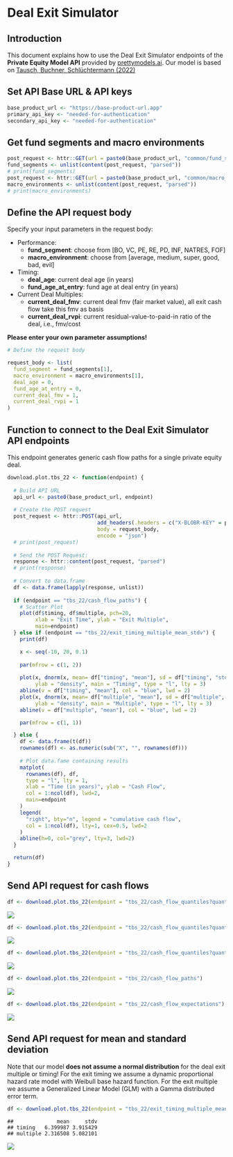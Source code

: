 Deal Exit Simulator
================

Introduction
------------

This document explains how to use the Deal Exit Simulator endpoints of the **Private Equity Model API** provided by [prettymodels.ai](https://prettymodels.ai). Our model is based on [Tausch, Buchner, Schlüchtermann (2022)](https://doi.org/10.21314/JOR.2022.029)

Set API Base URL & API keys
---------------------------

``` r
base_product_url <- "https://base-product-url.app"
primary_api_key <- "needed-for-authentication"
secondary_api_key <- "needed-for-authentication"
```

Get fund segments and macro environments
----------------------------------------

``` r
post_request <- httr::GET(url = paste0(base_product_url, "common/fund_segments"))
fund_segments <- unlist(content(post_request, "parsed"))
# print(fund_segments)
post_request <- httr::GET(url = paste0(base_product_url, "common/macro_environments"))
macro_environments <- unlist(content(post_request, "parsed"))
# print(macro_environments)
```

Define the API request body
---------------------------

Specify your input parameters in the request body:

-   Performance:
    -   **fund\_segment**: choose from \[BO, VC, PE, RE, PD, INF, NATRES, FOF\]
    -   **macro\_environment**: choose from \[average, medium, super, good, bad, evil\]
-   Timing:
    -   **deal\_age**: current deal age (in years)
    -   **fund\_age\_at\_entry**: fund age at deal entry (in years)
-   Current Deal Multiples:
    -   **current\_deal\_fmv**: current deal fmv (fair market value), all exit cash flow take this fmv as basis
    -   **current\_deal\_rvpi**: current residual-value-to-paid-in ratio of the deal, i.e., fmv/cost

**Please enter your own parameter assumptions!**

``` r
# Define the request body

request_body <- list(
  fund_segment = fund_segments[1],
  macro_environment = macro_environments[1],
  deal_age = 0,
  fund_age_at_entry = 0,
  current_deal_fmv = 1,
  current_deal_rvpi = 1
)
```

Function to connect to the Deal Exit Simulator API endpoints
------------------------------------------------------------

This endpoint generates generic cash flow paths for a single private equity deal.

``` r
download.plot.tbs_22 <- function(endpoint) {
  
  # Build API URL
  api_url <- paste0(base_product_url, endpoint)
  
  # Create the POST request
  post_request <- httr::POST(api_url,
                             add_headers(.headers = c("X-BLOBR-KEY" = primary_api_key)),
                             body = request_body,
                             encode = "json")
  # print(post_request)
  
  # Send the POST Request:
  response <- httr::content(post_request, "parsed")
  # print(response)
  
  # Convert to data.frame
  df <- data.frame(lapply(response, unlist))
  
  if (endpoint == "tbs_22/cash_flow_paths") {
    # Scatter Plot
    plot(df$timing, df$multiple, pch=20, 
         xlab = "Exit Time", ylab = "Exit Multiple",
         main=endpoint)
  } else if (endpoint == "tbs_22/exit_timing_multiple_mean_stdv") {
    print(df)

    x <- seq(-10, 20, 0.1)
    
    par(mfrow = c(1, 2))
    
    plot(x, dnorm(x, mean= df["timing", "mean"], sd = df["timing", "stdv"]), 
         ylab = "density", main = "Timing", type = "l", lty = 3)
    abline(v = df["timing", "mean"], col = "blue", lwd = 2)
    plot(x, dnorm(x, mean= df["multiple", "mean"], sd = df["multiple", "stdv"]), 
         ylab = "density", main = "Multiple", type = "l", lty = 3)
    abline(v = df["multiple", "mean"], col = "blue", lwd = 2)

    par(mfrow = c(1, 1))

  } else {
    df <- data.frame(t(df))
    rownames(df) <- as.numeric(sub("X", "", rownames(df)))
    
    # Plot data.fame containing results
    matplot(
      rownames(df), df, 
      type = "l", lty = 1, 
      xlab = "Time (in years)", ylab = "Cash Flow", 
      col = 1:ncol(df), lwd=2,
      main=endpoint
    )
    legend(
      "right", bty="n", legend = "cumulative cash flow", 
      col = 1:ncol(df), lty=1, cex=0.5, lwd=2
    )
    abline(h=0, col="grey", lty=3, lwd=2)
  }

  return(df)
}
```

Send API request for cash flows
-------------------------------

``` r
df <- download.plot.tbs_22(endpoint = "tbs_22/cash_flow_quantiles?quantile=0.3")
```

![](deal_exit_simulator_files/figure-markdown_github/send%20API%20requests%20cash%20flows-1.png)

``` r
df <- download.plot.tbs_22(endpoint = "tbs_22/cash_flow_quantiles?quantile=0.9")
```

![](deal_exit_simulator_files/figure-markdown_github/send%20API%20requests%20cash%20flows-2.png)

``` r
df <- download.plot.tbs_22(endpoint = "tbs_22/cash_flow_quantiles?quantile=0.5")
```

![](deal_exit_simulator_files/figure-markdown_github/send%20API%20requests%20cash%20flows-3.png)

``` r
df <- download.plot.tbs_22(endpoint = "tbs_22/cash_flow_paths")
```

![](deal_exit_simulator_files/figure-markdown_github/send%20API%20requests%20cash%20flows-4.png)

``` r
df <- download.plot.tbs_22(endpoint = "tbs_22/cash_flow_expectations")
```

![](deal_exit_simulator_files/figure-markdown_github/send%20API%20requests%20cash%20flows-5.png)

Send API request for mean and standard deviation
------------------------------------------------

Note that our model **does not assume a normal distribution** for the deal exit multiple or timing! For the exit timing we assume a dynamic proportional hazard rate model with Weibull base hazard function. For the exit multiple we assume a Generalized Linear Model (GLM) with a Gamma distributed error term.

``` r
df <- download.plot.tbs_22(endpoint = "tbs_22/exit_timing_multiple_mean_stdv")
```

    ##              mean     stdv
    ## timing   6.399987 3.915429
    ## multiple 2.316508 5.082101

![](deal_exit_simulator_files/figure-markdown_github/send%20API%20requests%20mean%20stdv-1.png)

